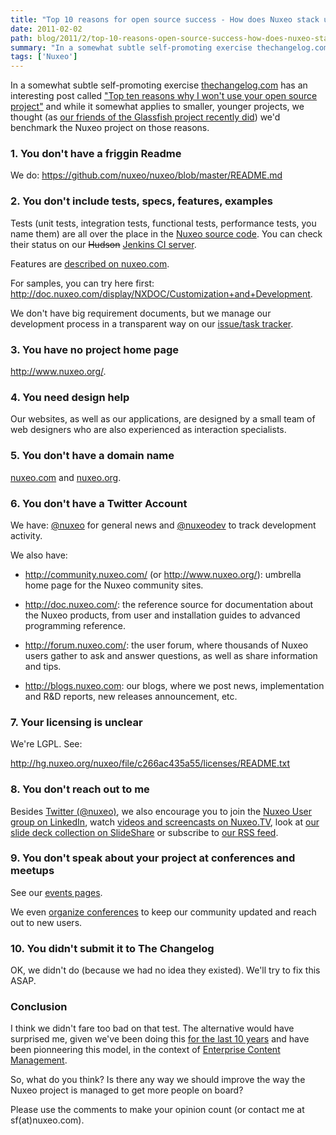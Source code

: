 ```yaml
---
title: "Top 10 reasons for open source success - How does Nuxeo stack up?"
date: 2011-02-02
path: blog/2011/2/top-10-reasons-open-source-success-how-does-nuxeo-stack-up
summary: "In a somewhat subtle self-promoting exercise thechangelog.com has an interesting post called \"Top ten reasons why I won't use your open source project\" and while it somewhat applies to smaller, younger projects, we thought (as our friends of the Glassfish project recently did) we'd benchmark the Nuxeo project on those reasons."
tags: ['Nuxeo']
---
```


In a somewhat subtle self-promoting exercise <a href="http://thechangelog.com">thechangelog.com</a>
has an interesting post called <a href="http://thechangelog.com/post/3032074343/top-ten-reasons-why-i-wont-use-your-open-source-project">"Top ten reasons why I won't use your open source
project"</a> and while it somewhat applies to smaller, younger projects, we
thought (as <a href="http://blogs.sun.com/theaquarium/entry/top_10_reasons_for_open">our friends of the Glassfish project recently did</a>) we'd benchmark the
Nuxeo project on those reasons.</p>

<!-- more -->

<h3>1. You don't have a friggin Readme</h3>

We do: <a href="https://github.com/nuxeo/nuxeo/blob/master/README.md">https://github.com/nuxeo/nuxeo/blob/master/README.md</a>

<h3>2. You don't include tests, specs, features, examples</h3>

Tests (unit tests, integration tests, functional tests, performance tests, you name them) are all over the place in the <a href="https://doc.nuxeo.com/display/CORG/Getting+the+Nuxeo+source+code">Nuxeo source code</a>. You can check their status on our <strike>Hudson</strike> <a href="http://qa.nuxeo.org/">Jenkins CI server</a>.

Features are <a href="http://www.nuxeo.com/en/products/ep">described on nuxeo.com</a>.

For samples, you can try here first: <a href="http://doc.nuxeo.com/display/NXDOC/Customization+and+Development">http://doc.nuxeo.com/display/NXDOC/Customization+and+Development</a>.

We don't have big requirement documents, but we manage our development process in a transparent way on our <a href="http://jira.nuxeo.org/">issue/task tracker</a>.

<h3>3. You have no project home page</h3>

<a href="http://www.nuxeo.org/">http://www.nuxeo.org/</a>.

<h3>4. You need design help</h3>

Our websites, as well as our applications, are designed by a small team of web designers who are also experienced as interaction specialists.

<h3>5. You don't have a domain name</h3>

<a href="http://www.nuxeo.com/">nuxeo.com</a> and <a href="http://www.nuxeo.org/">nuxeo.org</a>.

<h3>6. You don't have a Twitter Account</h3>

We have: <a href="http://twitter.com/nuxeo">@nuxeo</a> for general news and <a href="http://twitter.com/nuxeodev">@nuxeodev</a> to track development activity.

We also have:

<ul>

<li><p><a href="http://community.nuxeo.com/">http://community.nuxeo.com/</a> (or <a href="http://www.nuxeo.org/">http://www.nuxeo.org/</a>): umbrella home page for the Nuxeo community sites.</p></li>

<li><p><a href="http://doc.nuxeo.com/">http://doc.nuxeo.com/</a>: the reference source for documentation about the Nuxeo products, from user and installation guides to advanced programming reference.</p></li>

<li><p><a href="http://forum.nuxeo.com/">http://forum.nuxeo.com/</a>: the user forum, where thousands of Nuxeo users gather to ask and answer questions, as well as share information and tips.</p></li>

<li><p><a href="http://blogs.nuxeo.com">http://blogs.nuxeo.com</a>: our blogs, where we post news, implementation and R&amp;D reports, new releases announcement, etc.</p></li>

</ul>

<h3>7. Your licensing is unclear</h3>

We're LGPL. See:

<a href="http://hg.nuxeo.org/nuxeo/file/c266ac435a55/licenses/README.txt">http://hg.nuxeo.org/nuxeo/file/c266ac435a55/licenses/README.txt</a>

<h3>8. You don't reach out to me</h3>

Besides <a href="http://twitter.com/nuxeo">Twitter (@nuxeo)</a>, we also encourage you to join the <a href="http://www.linkedin.com/groups?mostPopular=&amp;gid=43314">Nuxeo User group on LinkedIn</a>, watch <a href="https://www.youtube.com/nuxeo/">videos and screencasts on Nuxeo.TV</a>, look at <a href="https://www.slideshare.net/nuxeo/presentations">our slide deck collection on SlideShare</a> or subscribe to <a href="http://community.nuxeo.com/rss">our RSS feed</a>.

<h3>9. You don't speak about your project at conferences and meetups</h3>

See our <a href="http://www.nuxeo.com/en/about/events">events pages</a>.

We even <a href="http://www.nuxeo.com/en/about/events/nuxeoworld2010">organize conferences</a> to keep our community updated and reach out to new users.

<h3>10. You didn't submit it to The Changelog</h3>

OK, we didn't do (because we had no idea they existed). We'll try to fix this ASAP.

<h3>Conclusion</h3>

I think we didn't fare too bad on that test. The alternative would have surprised me, given we've been doing this <a href="http://www.nuxeo.com/en/about/choose-nuxeo">for the last 10 years</a> and have been pionneering this model, in the context of <a href="http://www.nuxeo.com/en">Enterprise Content Management</a>.

So, what do you think? Is there any way we should improve the way the Nuxeo project is managed to get more people on board?

Please use the comments to make your opinion count (or contact me at sf(at)nuxeo.com).


